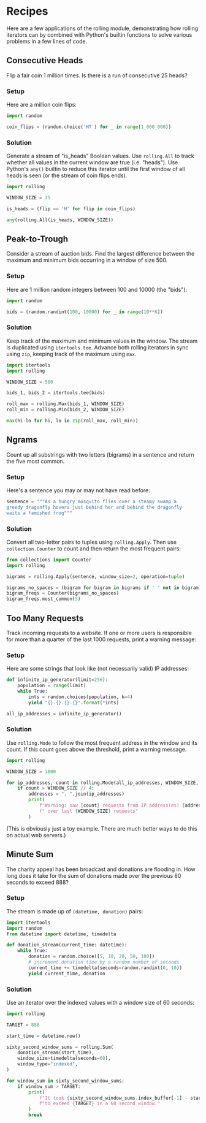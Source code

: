 # Recipes

Here are a few applications of the rolling module, demonstrating how rolling iterators can by combined with Python's builtin functions to solve various problems in a few lines of code.

## Consecutive Heads

Flip a fair coin 1 million times. Is there is a run of consecutive 25 heads?

### Setup
Here are a million coin flips:
```python
import random

coin_flips = (random.choice('HT') for _ in range(1_000_000))
```

### Solution

Generate a stream of "is_heads" Boolean values. Use `rolling.All` to track whether all values in the current window are true (i.e. "heads"). Use Python's `any()` builtin to reduce this iterator until the first window of all heads is seen (or the stream of coin flips ends).

```python
import rolling

WINDOW_SIZE = 25

is_heads = (flip == 'H' for flip in coin_flips)

any(rolling.All(is_heads, WINDOW_SIZE))
```

## Peak-to-Trough

Consider a stream of auction bids. Find the largest difference between the maximum and minimum bids occurring in a window of size 500.

### Setup

Here are 1 million random integers between 100 and 10000 (the "bids"):
```python
import random

bids = (random.randint(100, 10000) for _ in range(10**6))
```

### Solution

Keep track of the maximum and minimum values in the window. The stream is duplicated using `itertools.tee`. Advance both rolling iterators in sync using `zip`, keeping track of the maximum using `max`.

```python
import itertools
import rolling

WINDOW_SIZE = 500

bids_1, bids_2 = itertools.tee(bids)

roll_max = rolling.Max(bids_1, WINDOW_SIZE)
roll_min = rolling.Min(bids_2, WINDOW_SIZE)

max(hi-lo for hi, lo in zip(roll_max, roll_min))
```

## Ngrams

Count up all substrings with two letters (bigrams) in a sentence and return the five most common.

### Setup

Here's a sentence you may or may not have read before:

```python
sentence = """As a hungry mosquito flies over a steamy swamp a
greedy dragonfly hovers just behind her and behind the dragonfly
waits a famished frog"""
```

### Solution

Convert all two-letter pairs to tuples using `rolling.Apply`. Then use `collection.Counter` to count and then return the most frequent pairs:

```python
from collections import Counter
import rolling

bigrams = rolling.Apply(sentence, window_size=2, operation=tuple)

bigrams_no_spaces = (bigram for bigram in bigrams if ' ' not in bigram)
bigram_freqs = Counter(bigrams_no_spaces)
bigram_freqs.most_common(5)
```

## Too Many Requests

Track incoming requests to a website. If one or more users is responsible for more than a quarter of the last 1000 requests, print a warning message:

### Setup

Here are some strings that look like (not necessarily valid) IP addresses:

```python
def infinite_ip_generator(limit=256):
    population = range(limit)
    while True:
        ints = random.choices(population, k=4)
        yield "{}.{}.{}.{}".format(*ints)

all_ip_addresses = infinite_ip_generator()
```

### Solution

Use `rolling.Mode` to follow the most frequent address in the window and its count. If this count goes above the threshold, print a warning message.

```python
import rolling

WINDOW_SIZE = 1000

for ip_addresses, count in rolling.Mode(all_ip_addresses, WINDOW_SIZE, return_count=True):
    if count > WINDOW_SIZE // 4:
        addresses = ", ".join(ip_addresses)
        print(
            f"Warning: saw {count} requests from IP address(es) {addresses}"
            f" over last {WINDOW_SIZE} requests"
        )
```
(This is obviously just a toy example. There are much better ways to do this on actual web servers.)

## Minute Sum

The charity appeal has been broadcast and donations are flooding in. How long does it take for the sum of donations made over the previous 60 seconds to exceed 888?

### Setup

The stream is made up of `(datetime, donation)` pairs:

```python
import itertools
import random
from datetime import datetime, timedelta

def donation_stream(current_time: datetime):
    while True:
        donation = random.choice([5, 10, 20, 50, 100])
        # increment donation time by a random number of seconds
        current_time += timedelta(seconds=random.randint(0, 10))
        yield current_time, donation
```

### Solution

Use an iterator over the indexed values with a window size of 60 seconds:

```python
import rolling

TARGET = 888

start_time = datetime.now()

sixty_second_window_sums = rolling.Sum(
    donation_stream(start_time),
    window_size=timedelta(seconds=60),
    window_type="indexed",
)

for window_sum in sixty_second_window_sums:
    if window_sum > TARGET:
        print(
            f"It took {sixty_second_window_sums.index_buffer[-1] - start_time} "
            f"to exceed {TARGET} in a 60 second window."
        )
        break
```